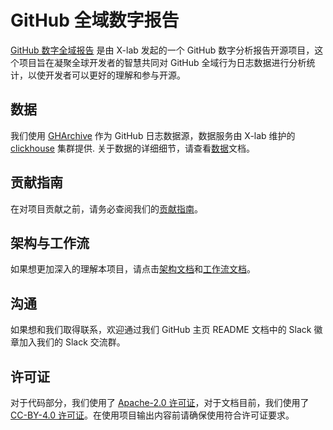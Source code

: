 # GitHub 全域数字报告

[GitHub 数字全域报告](https://github.com/X-lab2017/github-analysis-report) 是由 X-lab 发起的一个 GitHub 数字分析报告开源项目，这个项目旨在凝聚全球开发者的智慧共同对 GitHub 全域行为日志数据进行分析统计，以使开发者可以更好的理解和参与开源。

## 数据

我们使用 [GHArchive](https://www.gharchive.org/) 作为 GitHub 日志数据源，数据服务由 X-lab 维护的 [clickhouse](https://clickhouse.tech/) 集群提供. 关于数据的详细细节，请查看[数据](https://www.x-lab.info/github-analysis-report/#/data)文档。

## 贡献指南

在对项目贡献之前，请务必查阅我们的[贡献指南](https://www.x-lab.info/github-analysis-report/#/zh-cn/CONTRIBUTING)。

## 架构与工作流

如果想更加深入的理解本项目，请点击[架构文档](https://www.x-lab.info/github-analysis-report/#/zh-cn/architecture)和[工作流文档](https://www.x-lab.info/github-analysis-report/#/zh-cn/workflow)。

## 沟通

如果想和我们取得联系，欢迎通过我们 GitHub 主页 README 文档中的 Slack 徽章加入我们的 Slack 交流群。

## 许可证

对于代码部分，我们使用了 [Apache-2.0 许可证](https://github.com/X-lab2017/github-analysis-report/blob/master/LICENSE)，对于文档目前，我们使用了 [CC-BY-4.0 许可证](https://github.com/X-lab2017/github-analysis-report/blob/master/LICENSE-CC-BY)。在使用项目输出内容前请确保使用符合许可证要求。
